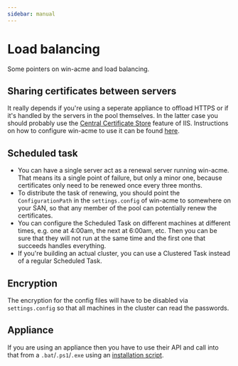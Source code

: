 ```yaml
---
sidebar: manual
---
```


# Load balancing
Some pointers on win-acme and load balancing.

## Sharing certificates between servers
It really depends if you're using a seperate appliance to offload HTTPS or if it's 
handled by the servers in the pool themselves. In the latter case you should probably 
use the [Central Certificate Store](https://blogs.msdn.microsoft.com/kaushal/2012/10/11/central-certificate-store-ccs-with-iis-8-windows-server-2012/) 
feature of IIS. Instructions on how to configure win-acme to use it can be found 
[here](/win-acme/reference/plugins/store/centralssl).

## Scheduled task
- You can have a single server act as a renewal server running win-acme. That means its a single point 
  of failure, but only a minor one, because certificates only need to be renewed once every three months.
- To distribute the task of renewing, you should point the `ConfigurationPath` in the `settings.config` 
  of win-acme to somewhere on your SAN, so that any member of the pool can potentially renew the 
  certificates. 
- You can configure the Scheduled Task on different machines at different times, e.g. one at 4:00am, 
  the next at 6:00am, etc. Then you can be sure that they will not run at the same time and the first 
  one that succeeds handles everything.
- If you're building an actual cluster, you can use a Clustered Task instead of a regular Scheduled Task.

## Encryption
The encryption for the config files will have to be disabled via `settings.config` so that all machines 
in the cluster can read the passwords.

## Appliance
If you are using an appliance then you have to use their API and call into that from a `.bat`/`.ps1`/`.exe` 
using an [installation script](/win-acme/reference/plugins/installation). 